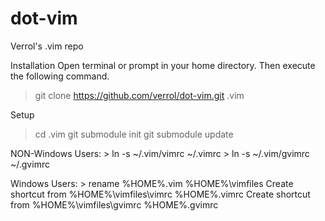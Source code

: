 dot-vim
=======

Verrol's .vim repo

Installation
  Open terminal or prompt in your home directory. Then execute the following command.
  > git clone https://github.com/verrol/dot-vim.git .vim

Setup
  > cd .vim
  > git submodule init
  > git submodule update

  NON-Windows Users:
    > ln -s ~/.vim/vimrc ~/.vimrc
    > ln -s ~/.vim/gvimrc ~/.gvimrc

  Windows Users:
    > rename %HOME%\.vim %HOME%\vimfiles
    Create shortcut from %HOME%\vimfiles\vimrc %HOME%\.vimrc
    Create shortcut from %HOME%\vimfiles\gvimrc %HOME%\.gvimrc
